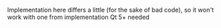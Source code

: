 Implementation here differs a little (for the sake of bad code), so it won't work with one from implementation
Qt 5+ needed

